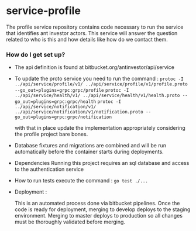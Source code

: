 # service-profile

The profile service repository contains code necessary to run the service that identifies ant investor actors. This service will answer the question related to who is this and how details like how do we contact them.

### How do I get set up? ###

* The api definition is found at bitbucket.org/antinvestor/api/service
* To update the proto service you need to run the command :
    `protoc -I ../api/service/profile/v1/ ../api/service/profile/v1/profile.proto --go_out=plugins=grpc:grpc/profile`
    `protoc -I ../api/service/health/v1/ ../api/service/health/v1/health.proto --go_out=plugins=grpc:grpc/health`
    `protoc -I ../api/service/notification/v1/ ../api/service/notification/v1/notification.proto --go_out=plugins=grpc:grpc/notification`

    with that in place update the implementation appropriately considering the profile project bare bones.

* Database fixtures and migrations are combined and will be run automatically before the container starts during deployments.

* Dependencies
    Running this project requires an sql database and access to the authentication service
    
* How to run tests execute the command :
    `go test ./...`
    
* Deployment :

    This is an automated process done via bitbucket pipelines.
    Once the code is ready for deployment, merging to develop deploys to the staging environment.
    Merging to master deploys to production so all changes must be thoroughly validated before merging.
    

